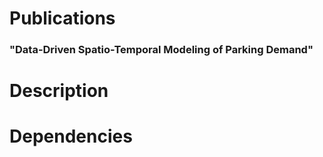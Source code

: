 # Publications
### "Data-Driven Spatio-Temporal Modeling of Parking Demand"


# Description

# Dependencies
